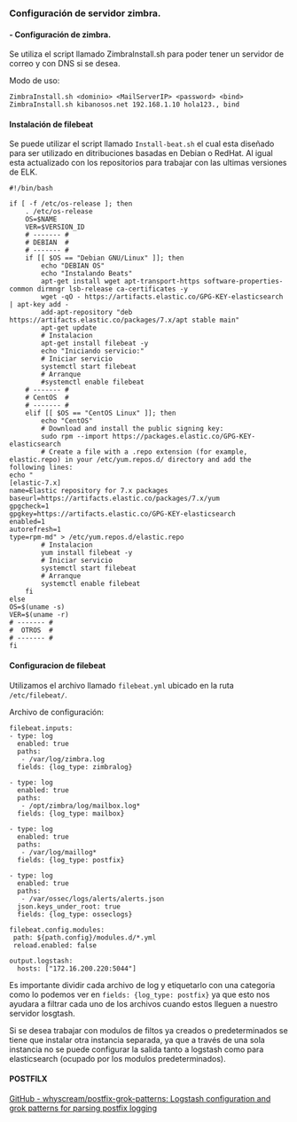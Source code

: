 ### Configuración de servidor zimbra.

#### - Configuración de zimbra.

Se utiliza el script llamado ZimbraInstall.sh para poder tener un servidor de correo y con DNS si se desea.

Modo de uso:
```
ZimbraInstall.sh <dominio> <MailServerIP> <password> <bind>
ZimbraInstall.sh kibanosos.net 192.168.1.10 hola123., bind
```
#### Instalación de filebeat

Se puede utilizar el script llamado ```Install-beat.sh``` el cual esta diseñado para ser utilizado en ditribuciones basadas en Debian o RedHat. Al igual esta actualizado con los repositorios para trabajar con las ultimas versiones de ELK.

```
#!/bin/bash

if [ -f /etc/os-release ]; then
    . /etc/os-release
    OS=$NAME
    VER=$VERSION_ID
    # ------- #
    # DEBIAN  #
    # ------- #
    if [[ $OS == "Debian GNU/Linux" ]]; then
        echo "DEBIAN OS"
        echo "Instalando Beats"
        apt-get install wget apt-transport-https software-properties-common dirmngr lsb-release ca-certificates -y
        wget -qO - https://artifacts.elastic.co/GPG-KEY-elasticsearch | apt-key add -
        add-apt-repository "deb https://artifacts.elastic.co/packages/7.x/apt stable main"
        apt-get update
        # Instalacion
        apt-get install filebeat -y
        echo "Iniciando servicio:"
        # Iniciar servicio
        systemctl start filebeat
        # Arranque
        #systemctl enable filebeat
    # ------- #
    # CentOS  #
    # ------- #
    elif [[ $OS == "CentOS Linux" ]]; then
        echo "CentOS"
        # Download and install the public signing key:
        sudo rpm --import https://packages.elastic.co/GPG-KEY-elasticsearch
        # Create a file with a .repo extension (for example, elastic.repo) in your /etc/yum.repos.d/ directory and add the following lines:
echo "
[elastic-7.x]
name=Elastic repository for 7.x packages
baseurl=https://artifacts.elastic.co/packages/7.x/yum
gpgcheck=1
gpgkey=https://artifacts.elastic.co/GPG-KEY-elasticsearch
enabled=1
autorefresh=1
type=rpm-md" > /etc/yum.repos.d/elastic.repo
        # Instalacion
        yum install filebeat -y
        # Iniciar servicio
        systemctl start filebeat
        # Arranque
        systemctl enable filebeat
    fi
else 
OS=$(uname -s)
VER=$(uname -r)
# ------- #
#  OTROS  #
# ------- #
fi
```

#### Configuracion de filebeat

Utilizamos el archivo llamado ```filebeat.yml``` ubicado en la ruta ```/etc/filebeat/```.

Archivo de configuración:
```
filebeat.inputs:
- type: log
  enabled: true
  paths:
   - /var/log/zimbra.log
  fields: {log_type: zimbralog}

- type: log
  enabled: true
  paths:
   - /opt/zimbra/log/mailbox.log*
  fields: {log_type: mailbox}

- type: log
  enabled: true
  paths:
   - /var/log/maillog*
  fields: {log_type: postfix}

- type: log
  enabled: true
  paths:
   - /var/ossec/logs/alerts/alerts.json
  json.keys_under_root: true
  fields: {log_type: osseclogs}

filebeat.config.modules:
 path: ${path.config}/modules.d/*.yml
 reload.enabled: false

output.logstash:
  hosts: ["172.16.200.220:5044"]
```

Es importante dividir cada archivo de log y etiquetarlo con una categoria como lo podemos ver en ```fields: {log_type: postfix}``` ya que esto nos ayudara a filtrar cada uno de los archivos cuando estos lleguen a nuestro servidor losgtash.

Si se desea trabajar con modulos de filtos ya creados o predeterminados se tiene que instalar otra instancia separada, ya que a través de una sola instancia no se puede configurar la salida tanto a logstash como para elasticsearch (ocupado por los modulos predeterminados).



#### POSTFILX
[GitHub - whyscream/postfix-grok-patterns: Logstash configuration and grok patterns for parsing postfix logging](https://github.com/whyscream/postfix-grok-patterns)
